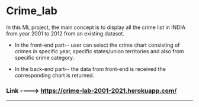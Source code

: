 # Crime_lab

In this ML project, the main concept is to display all the crime list in INDIA from year 2001 to 2012 from an existing dataset.

* In the front-end part-- user can select the crime chart consisting of crimes in specific year, specific states/union territories and also from specific crime category.

* In the back-end part-- the data from front-end is received the corresponding chart is returned.

### Link ----> https://crime-lab-2001-2021.herokuapp.com/

**************************************************
